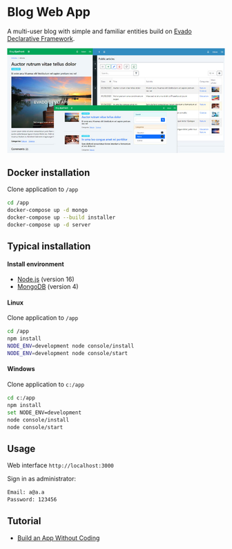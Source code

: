 # Blog Web App

A multi-user blog with simple and familiar entities 
build on [Evado Declarative Framework](https://github.com/mkhorin/evado).

[![Web app built on Evado declarative framework](doc/evado-app.jpg)](http://nervebit.com)

## Docker installation

Clone application to `/app`
```sh
cd /app
docker-compose up -d mongo
docker-compose up --build installer
docker-compose up -d server
```

## Typical installation

#### Install environment
- [Node.js](https://nodejs.org) (version 16)
- [MongoDB](https://www.mongodb.com/download-center/community) (version 4)

#### Linux
Clone application to `/app`
```sh
cd /app
npm install
NODE_ENV=development node console/install
NODE_ENV=development node console/start
```

#### Windows
Clone application to `c:/app`
```sh
cd c:/app
npm install
set NODE_ENV=development
node console/install
node console/start
```

## Usage

Web interface `http://localhost:3000`

Sign in as administrator:
```sh
Email: a@a.a
Password: 123456
```

## Tutorial
- [Build an App Without Coding](http://nervebit.com/evado/blog)
